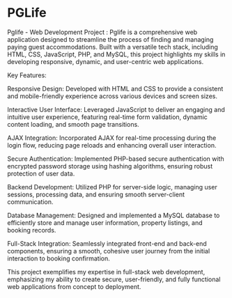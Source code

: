 # PGLife
Pglife - Web Development Project : Pglife is a comprehensive web application designed to streamline the process of finding and managing paying guest accommodations. Built with a versatile tech stack, including HTML, CSS, JavaScript, PHP, and MySQL, this project highlights my skills in developing responsive, dynamic, and user-centric web applications.

Key Features:

Responsive Design: Developed with HTML and CSS to provide a consistent and mobile-friendly experience across various devices and screen sizes.

Interactive User Interface: Leveraged JavaScript to deliver an engaging and intuitive user experience, featuring real-time form validation, dynamic content loading, and smooth page transitions.

AJAX Integration: Incorporated AJAX for real-time processing during the login flow, reducing page reloads and enhancing overall user interaction.

Secure Authentication: Implemented PHP-based secure authentication with encrypted password storage using hashing algorithms, ensuring robust protection of user data.

Backend Development: Utilized PHP for server-side logic, managing user sessions, processing data, and ensuring smooth server-client communication.

Database Management: Designed and implemented a MySQL database to efficiently store and manage user information, property listings, and booking records.

Full-Stack Integration: Seamlessly integrated front-end and back-end components, ensuring a smooth, cohesive user journey from the initial interaction to booking confirmation.

This project exemplifies my expertise in full-stack web development, emphasizing my ability to create secure, user-friendly, and fully functional web applications from concept to deployment.
